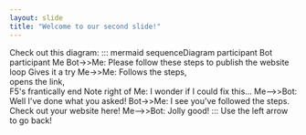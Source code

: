 ```yaml
---
layout: slide
title: "Welcome to our second slide!"
---
```

Check out this diagram:
::: mermaid
sequenceDiagram
    participant Bot
    participant Me
    Bot->>Me: Please follow these steps to publish the website
    loop Gives it a try
        Me->>Me: Follows the steps,<br/>opens the link,<br/>F5's frantically
    end
    Note right of Me: I wonder if I could fix this...
    Me-->>Bot: Well I've done what you asked!
    Bot->>Me: I see you've followed the steps. Check out your website here!
    Me-->>Bot: Jolly good!
:::
Use the left arrow to go back!